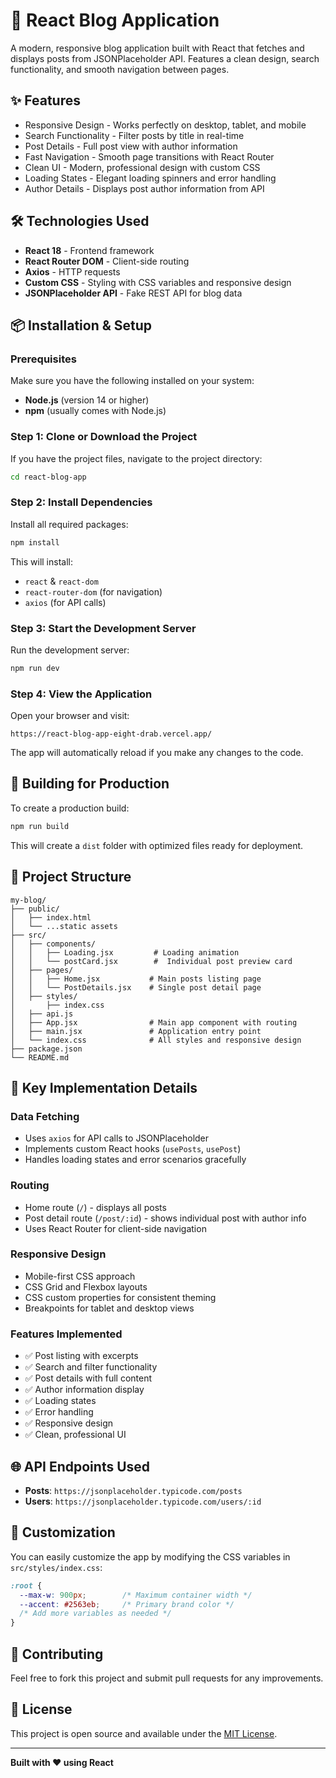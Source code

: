 # 📝 React Blog Application

A modern, responsive blog application built with React that fetches and displays posts from JSONPlaceholder API. Features a clean design, search functionality, and smooth navigation between pages.

## ✨ Features

- Responsive Design - Works perfectly on desktop, tablet, and mobile
- Search Functionality - Filter posts by title in real-time
- Post Details - Full post view with author information
- Fast Navigation - Smooth page transitions with React Router
- Clean UI - Modern, professional design with custom CSS
- Loading States - Elegant loading spinners and error handling
- Author Details - Displays post author information from API

## 🛠 Technologies Used

- **React 18** - Frontend framework
- **React Router DOM** - Client-side routing
- **Axios** - HTTP requests
- **Custom CSS** - Styling with CSS variables and responsive design
- **JSONPlaceholder API** - Fake REST API for blog data

## 📦 Installation & Setup

### Prerequisites
Make sure you have the following installed on your system:
- **Node.js** (version 14 or higher)
- **npm** (usually comes with Node.js)

### Step 1: Clone or Download the Project
If you have the project files, navigate to the project directory:
```bash
cd react-blog-app
```

### Step 2: Install Dependencies
Install all required packages:
```bash
npm install
```

This will install:
- `react` & `react-dom`
- `react-router-dom` (for navigation)
- `axios` (for API calls)

### Step 3: Start the Development Server
Run the development server:
```bash
npm run dev
```

### Step 4: View the Application
Open your browser and visit:
```
https://react-blog-app-eight-drab.vercel.app/
```

The app will automatically reload if you make any changes to the code.

## 🚀 Building for Production

To create a production build:

```bash
npm run build
```

This will create a `dist` folder with optimized files ready for deployment.

## 📁 Project Structure

```
my-blog/
├── public/
│   ├── index.html
│   └── ...static assets
├── src/
│   ├── components/
│   │   ├── Loading.jsx         # Loading animation
│   │   └── postCard.jsx        #  Individual post preview card
│   ├── pages/
│   │   ├── Home.jsx           # Main posts listing page
│   │   └── PostDetails.jsx    # Single post detail page
│   ├── styles/
│       ├── index.css  
│   ├── api.js
│   ├── App.jsx                # Main app component with routing
│   ├── main.jsx               # Application entry point
│   └── index.css              # All styles and responsive design
├── package.json
└── README.md
```

## 🎯 Key Implementation Details

### Data Fetching
- Uses `axios` for API calls to JSONPlaceholder
- Implements custom React hooks (`usePosts`, `usePost`)
- Handles loading states and error scenarios gracefully

### Routing
- Home route (`/`) - displays all posts
- Post detail route (`/post/:id`) - shows individual post with author info
- Uses React Router for client-side navigation

### Responsive Design
- Mobile-first CSS approach
- CSS Grid and Flexbox layouts
- CSS custom properties for consistent theming
- Breakpoints for tablet and desktop views

### Features Implemented
- ✅ Post listing with excerpts
- ✅ Search and filter functionality
- ✅ Post details with full content
- ✅ Author information display
- ✅ Loading states
- ✅ Error handling
- ✅ Responsive design
- ✅ Clean, professional UI

## 🌐 API Endpoints Used

- **Posts**: `https://jsonplaceholder.typicode.com/posts`
- **Users**: `https://jsonplaceholder.typicode.com/users/:id`

## 🎨 Customization

You can easily customize the app by modifying the CSS variables in `src/styles/index.css`:

```css
:root {
  --max-w: 900px;        /* Maximum container width */
  --accent: #2563eb;     /* Primary brand color */
  /* Add more variables as needed */
}
```

## 🤝 Contributing

Feel free to fork this project and submit pull requests for any improvements.

## 📄 License

This project is open source and available under the [MIT License](LICENSE).

---

**Built with ❤️ using React**
